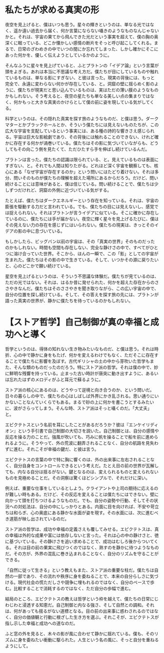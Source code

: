 # 私たちが求める真実の形

夜空を見上げると、僕はいつも思う。星々の輝きというのは、単なる光ではなく、遥か遠い過去から届く、何か言葉にならない囁きのようなものなんじゃないかと。それは、宇宙の果てから飛んできた光だという事実を超えて、僕の胸の奥深くに眠っている、どこか懐かしい感情の断片をそっと呼び起こしてくれる。まるで、日常のざわめきの中でいつの間にか忘れてしまった、しかし確かにそこにあった何かを、優しく伝えようとしているかのように。

そんなふうに星々を見上げていると、ふとプラトンの「イデア論」という言葉が頭をよぎる。あれは本当に不思議な考え方だ。僕たちが目にしているものや触れているものは、単なる影にすぎない、と彼は言った。現実の背後には、もっと完全で、永遠に変わらない何かが存在している、と。洞窟の壁に揺らめく影のように、僕たちが現実だと思い込んでいるものは、実はただの薄い膜のようなものかもしれない。そう考えると、夜空の星たちも単なる美しい点の集まりではなく、何かもっと大きな真実のかけらとして僕の前に姿を現している気がしてくる。

科学というのは、その隠れた真実を探す旅のようなものだ、と僕は思う。ダークマターとかブラックホールとか、そういう僕たちには見えないものたちが、この広大な宇宙を支配しているという事実には、ある種の詩的な響きさえ感じられる。宇宙は巨大な影絵劇であり、その背後には触れることのできない、けれど確かに存在する何かが渦巻いている。僕たちはその影に気づいていながらも、どうしてもその向こう側を見たくて、ただひたすら手を伸ばし続けているんだ。

プラトンは言った。僕たちの認識は限られている、と。見えているものは表面にすぎない、と。それでも人間は知りたがる。どれほど深く宇宙を観察しても、核心にある「なぜ宇宙が存在するのか」という問いにはたどり着けない。それは多分、問いそのものが僕たちの理解を超えた場所にあるからだろう。だけど、問い続けることには意味があると、僕は信じている。問い続けることで、僕たちは少しずつだけれど、洞窟の外側に近づいている気がする。

たとえば、僕たちはダークエネルギーという存在を知っている。それは、宇宙の膨張を駆動する力だと言われている。でも、僕たちの目には見えないし、感覚では捉えられない。それはプラトンが言うイデアに似ている。そこに確かに存在しているのに、僕たちには手が届かない。夜空に輝く星々を見上げるたびに、僕はその見えない力の存在を感じずにはいられない。僕たちの現実は、きっとそのイデアの影の中に息づいている。

もしかしたら、ビッグバン以前の宇宙は、その「真実の世界」そのものだったのかもしれない。時間も空間も存在しない、完全な静けさの中で、すべてがひとつに溶け合っていた世界。そこから、ほんの一瞬で、この「影」としての宇宙が生まれた。僕たちはその影の中で生きている。そして、いつかその源に戻りたいと、心のどこかで願い続けている。

星空を見上げるというのは、そういう不思議な体験だ。僕たちが見ているのは、ただの光ではない。それは、はるか昔に発せられた、何かを超えた存在からのささやきなんだ。僕たちはそのささやきを聞き取りながら、この広い宇宙の中で、自分の位置を探し続けている。そして、その答えを探す旅の先には、プラトンが語った真実の世界が、静かに僕たちを待っているのかもしれない。

# 【ストア哲学】自己制御が真の幸福と成功へと導く

哲学というのは、得体の知れない生き物みたいなものだ、と僕は思う。それは時折、心の中で静かに身をもたげ、何かを変えるわけでもなく、ただそこに存在することで僕たちに影響を及ぼす。古代ギリシャの土の中から芽吹いた哲学もまた、そんな類のものだったのだろう。特にストア派の哲学。それは僕の中で、妙に鮮明な残響を持っている。止まった古い時計が唐突に動き出すように、あるいは忘れたはずのメロディがふと耳元で蘇るように。

ストア派の核心にあるのは、どうやって逆境と向き合うのか、という問いだ。日々の暮らしの中で、僕たちの心はしばしば外界にかき乱される。思い通りにいかないことなんていくらでもある。まるで砂の上に何かを書こうとするみたいに、波がさらってしまう。そんな時、ストア派はそっと囁くのだ。「大丈夫」と。

エピクテトスという名前を耳にしたことがあるだろうか？彼は『エンケイリディオン』という手引書で自己制御の大切さを説いた。自己制御とは、自分の感情や反応を操る力のことだ。強風が吹いても、巧みに帆を操ることで船を前に進められるように。そうやって、外の荒波に翻弄されることなく、自分の航路を見失わずに進む。それこそが幸福の鍵だ、と彼は言う。

エピクテトスの言葉の中で特に胸に響くのは、外の出来事に左右されることなく、自分自身をコントロールできるという考えだ。たとえ目の前の世界が瓦解しても、内なる自分は揺るがない。鍵となるのは、変えられるものと変えられないものを見極めることだ。その洞察は驚くほどシンプルで、それだけに深い。

例えば、重要な仕事をしているとしよう。クライアントや上司の期待に応えるのが難しい時もある。だけど、その反応を変えることは僕たちにはできない。壁に向かって頭を打ちつけるようなものだ。でも、自分の姿勢や行動、そしてその状況への対処法は、自分の中にしっかりとある。内面に目を向ければ、不安や苛立ちは和らぎ、心の奥底にある静かな水面が姿を現す。その水面には、次に進むべき道筋が映し出されているのだ。

ストア派の哲学は、成功や幸福の定義さえも覆してみせる。エピクテトスは、真の幸福は外的な成果や富には依存しないと言った。それは心の中の静けさと、徳に基づいている。その静けさを追い求めることで、成功はむしろ後からついてくる。それは目の前の果実に飛びつくのではなく、熟すのを静かに待つようなものだ。その方が、外界の混乱に巻き込まれることなく、自分のリズムを守ることができる。

「自然に従って生きる」という教えもまた、ストア派の重要な柱だ。僕たちは自然の一部であり、その流れや秩序に身を委ねることで、本来の自分らしさに気づける。現代社会の慌ただしさや競争に埋もれるのではなく、自分のペースで歩む。比較することで消耗するのではなく、ただ自分の歩幅で進む。

結局のところ、エピクテトスの教えは哲学という枠を越えて、僕たちの日常にじわじわと浸透する知恵だ。自己制御と内なる強さ、そして自然との調和。それは、何があっても揺るがない道標となる。目の前の出来事に惑わされるのではなく、自分の価値観と行動に根ざした生き方を選ぶ。それこそが、エピクテトスが指し示した幸福と成功への道なのだ。

ふと窓の外を見ると、木々の影が風に合わせて静かに揺れている。僕も、そのリズムに身を委ねたい衝動に駆られた。人生という名の風に、そっと自分を重ねるようにして。